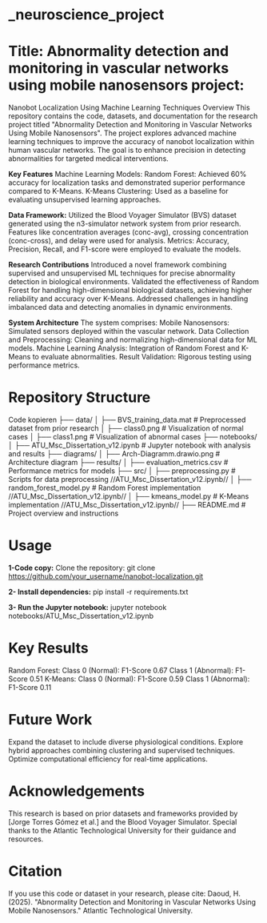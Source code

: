 # _neuroscience_project
# Title: Abnormality detection and monitoring  in vascular networks using mobile nanosensors project:
Nanobot Localization Using Machine Learning Techniques Overview This repository contains the code, datasets, and documentation for the research project titled "Abnormality Detection and Monitoring in Vascular Networks Using Mobile Nanosensors". The project explores advanced machine learning techniques to improve the accuracy of nanobot localization within human vascular networks. The goal is to enhance precision in detecting abnormalities for targeted medical interventions.

**Key Features**
Machine Learning Models:
Random Forest: Achieved 60% accuracy for localization tasks and demonstrated superior performance compared to K-Means.
K-Means Clustering: Used as a baseline for evaluating unsupervised learning approaches.

**Data Framework:**
Utilized the Blood Voyager Simulator (BVS) dataset generated using the n3-simulator network system from prior research.
Features like concentration averages (conc-avg), crossing concentration (conc-cross), and delay were used for analysis.
Metrics: Accuracy, Precision, Recall, and F1-score were employed to evaluate the models.

**Research Contributions**
Introduced a novel framework combining supervised and unsupervised ML techniques for precise abnormality detection in biological environments. Validated the effectiveness of Random Forest for handling high-dimensional biological datasets, achieving higher reliability and accuracy over K-Means. Addressed challenges in handling imbalanced data and detecting anomalies in dynamic environments.

**System Architecture**
The system comprises: Mobile Nanosensors: Simulated sensors deployed within the vascular network.
Data Collection and Preprocessing: Cleaning and normalizing high-dimensional data for ML models.
Machine Learning Analysis: Integration of Random Forest and K-Means to evaluate abnormalities.
Result Validation: Rigorous testing using performance metrics.


# Repository Structure
Code kopieren
├── data/
│   ├── BVS_training_data.mat       # Preprocessed dataset from prior research
│   ├── class0.png                  # Visualization of normal cases
│   ├── class1.png                  # Visualization of abnormal cases
├── notebooks/
│   ├── ATU_Msc_Dissertation_v12.ipynb  # Jupyter notebook with analysis and results
├── diagrams/
│   ├── Arch-Diagramm.drawio.png    # Architecture diagram
├── results/
│   ├── evaluation_metrics.csv      # Performance metrics for models
├── src/
│   ├── preprocessing.py            # Scripts for data preprocessing //ATU_Msc_Dissertation_v12.ipynb//
│   ├── random_forest_model.py      # Random Forest implementation //ATU_Msc_Dissertation_v12.ipynb//
│   ├── kmeans_model.py             # K-Means implementation //ATU_Msc_Dissertation_v12.ipynb//
├── README.md                       # Project overview and instructions

# Usage
**1-Code copy:**
Clone the repository:
git clone https://github.com/your_username/nanobot-localization.git

**2- Install dependencies:**
pip install -r requirements.txt

**3- Run the Jupyter notebook:**
jupyter notebook notebooks/ATU_Msc_Dissertation_v12.ipynb


# Key Results
Random Forest:
Class 0 (Normal): F1-Score 0.67
Class 1 (Abnormal): F1-Score 0.51
K-Means:
Class 0 (Normal): F1-Score 0.59
Class 1 (Abnormal): F1-Score 0.11

# Future Work
Expand the dataset to include diverse physiological conditions.
Explore hybrid approaches combining clustering and supervised techniques.
Optimize computational efficiency for real-time applications.

# Acknowledgements
This research is based on prior datasets and frameworks provided by [Jorge Torres Gómez et al.] and the Blood Voyager Simulator. Special thanks to the Atlantic Technological University for their guidance and resources.

# Citation
If you use this code or dataset in your research, please cite:
Daoud, H. (2025). "Abnormality Detection and Monitoring in Vascular Networks Using Mobile Nanosensors." Atlantic Technological University.

